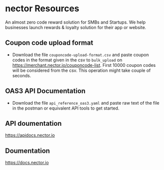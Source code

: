 # nector Resources
An almost zero code reward solution for SMBs and Startups. We help businesses launch rewards & loyalty solution for their app or website.

## Coupon code upload format
- Download the file `couponcode-upload-format.csv` and paste coupon codes in the format given in the csv to `bulk_upload` on https://merchant.nector.io/couponcode-list. First 10000 coupon codes will be considered from the csv. This operation might take couple of seconds.

## OAS3 API Documentation
- Download the file `api_reference_oas3.yaml` and paste raw text of the file in the postman or equivalent API tools to get started.

## API doumentation
https://apidocs.nector.io

## Doumentation
https://docs.nector.io
